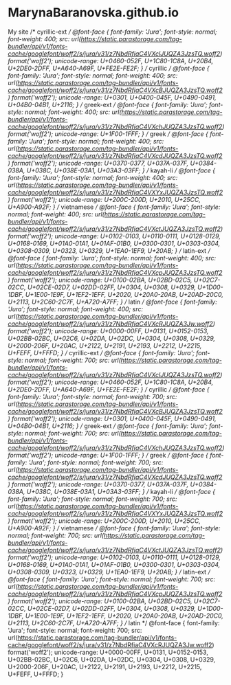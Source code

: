 # MarynaBaranovska.github.io
My site 
/* cyrillic-ext */
@font-face {
  font-family: 'Jura';
  font-style: normal;
  font-weight: 400;
  src: url(https://static.parastorage.com/tag-bundler/api/v1/fonts-cache/googlefont/woff2/s/jura/v31/z7NbdRfiaC4VXclJUQZA3JzsTQ.woff2) format('woff2');
  unicode-range: U+0460-052F, U+1C80-1C8A, U+20B4, U+2DE0-2DFF, U+A640-A69F, U+FE2E-FE2F;
}
/* cyrillic */
@font-face {
  font-family: 'Jura';
  font-style: normal;
  font-weight: 400;
  src: url(https://static.parastorage.com/tag-bundler/api/v1/fonts-cache/googlefont/woff2/s/jura/v31/z7NbdRfiaC4VXcBJUQZA3JzsTQ.woff2) format('woff2');
  unicode-range: U+0301, U+0400-045F, U+0490-0491, U+04B0-04B1, U+2116;
}
/* greek-ext */
@font-face {
  font-family: 'Jura';
  font-style: normal;
  font-weight: 400;
  src: url(https://static.parastorage.com/tag-bundler/api/v1/fonts-cache/googlefont/woff2/s/jura/v31/z7NbdRfiaC4VXchJUQZA3JzsTQ.woff2) format('woff2');
  unicode-range: U+1F00-1FFF;
}
/* greek */
@font-face {
  font-family: 'Jura';
  font-style: normal;
  font-weight: 400;
  src: url(https://static.parastorage.com/tag-bundler/api/v1/fonts-cache/googlefont/woff2/s/jura/v31/z7NbdRfiaC4VXcdJUQZA3JzsTQ.woff2) format('woff2');
  unicode-range: U+0370-0377, U+037A-037F, U+0384-038A, U+038C, U+038E-03A1, U+03A3-03FF;
}
/* kayah-li */
@font-face {
  font-family: 'Jura';
  font-style: normal;
  font-weight: 400;
  src: url(https://static.parastorage.com/tag-bundler/api/v1/fonts-cache/googlefont/woff2/s/jura/v31/z7NbdRfiaC4VXYxJUQZA3JzsTQ.woff2) format('woff2');
  unicode-range: U+200C-200D, U+2010, U+25CC, U+A900-A92F;
}
/* vietnamese */
@font-face {
  font-family: 'Jura';
  font-style: normal;
  font-weight: 400;
  src: url(https://static.parastorage.com/tag-bundler/api/v1/fonts-cache/googlefont/woff2/s/jura/v31/z7NbdRfiaC4VXctJUQZA3JzsTQ.woff2) format('woff2');
  unicode-range: U+0102-0103, U+0110-0111, U+0128-0129, U+0168-0169, U+01A0-01A1, U+01AF-01B0, U+0300-0301, U+0303-0304, U+0308-0309, U+0323, U+0329, U+1EA0-1EF9, U+20AB;
}
/* latin-ext */
@font-face {
  font-family: 'Jura';
  font-style: normal;
  font-weight: 400;
  src: url(https://static.parastorage.com/tag-bundler/api/v1/fonts-cache/googlefont/woff2/s/jura/v31/z7NbdRfiaC4VXcpJUQZA3JzsTQ.woff2) format('woff2');
  unicode-range: U+0100-02BA, U+02BD-02C5, U+02C7-02CC, U+02CE-02D7, U+02DD-02FF, U+0304, U+0308, U+0329, U+1D00-1DBF, U+1E00-1E9F, U+1EF2-1EFF, U+2020, U+20A0-20AB, U+20AD-20C0, U+2113, U+2C60-2C7F, U+A720-A7FF;
}
/* latin */
@font-face {
  font-family: 'Jura';
  font-style: normal;
  font-weight: 400;
  src: url(https://static.parastorage.com/tag-bundler/api/v1/fonts-cache/googlefont/woff2/s/jura/v31/z7NbdRfiaC4VXcRJUQZA3Jw.woff2) format('woff2');
  unicode-range: U+0000-00FF, U+0131, U+0152-0153, U+02BB-02BC, U+02C6, U+02DA, U+02DC, U+0304, U+0308, U+0329, U+2000-206F, U+20AC, U+2122, U+2191, U+2193, U+2212, U+2215, U+FEFF, U+FFFD;
}
/* cyrillic-ext */
@font-face {
  font-family: 'Jura';
  font-style: normal;
  font-weight: 700;
  src: url(https://static.parastorage.com/tag-bundler/api/v1/fonts-cache/googlefont/woff2/s/jura/v31/z7NbdRfiaC4VXclJUQZA3JzsTQ.woff2) format('woff2');
  unicode-range: U+0460-052F, U+1C80-1C8A, U+20B4, U+2DE0-2DFF, U+A640-A69F, U+FE2E-FE2F;
}
/* cyrillic */
@font-face {
  font-family: 'Jura';
  font-style: normal;
  font-weight: 700;
  src: url(https://static.parastorage.com/tag-bundler/api/v1/fonts-cache/googlefont/woff2/s/jura/v31/z7NbdRfiaC4VXcBJUQZA3JzsTQ.woff2) format('woff2');
  unicode-range: U+0301, U+0400-045F, U+0490-0491, U+04B0-04B1, U+2116;
}
/* greek-ext */
@font-face {
  font-family: 'Jura';
  font-style: normal;
  font-weight: 700;
  src: url(https://static.parastorage.com/tag-bundler/api/v1/fonts-cache/googlefont/woff2/s/jura/v31/z7NbdRfiaC4VXchJUQZA3JzsTQ.woff2) format('woff2');
  unicode-range: U+1F00-1FFF;
}
/* greek */
@font-face {
  font-family: 'Jura';
  font-style: normal;
  font-weight: 700;
  src: url(https://static.parastorage.com/tag-bundler/api/v1/fonts-cache/googlefont/woff2/s/jura/v31/z7NbdRfiaC4VXcdJUQZA3JzsTQ.woff2) format('woff2');
  unicode-range: U+0370-0377, U+037A-037F, U+0384-038A, U+038C, U+038E-03A1, U+03A3-03FF;
}
/* kayah-li */
@font-face {
  font-family: 'Jura';
  font-style: normal;
  font-weight: 700;
  src: url(https://static.parastorage.com/tag-bundler/api/v1/fonts-cache/googlefont/woff2/s/jura/v31/z7NbdRfiaC4VXYxJUQZA3JzsTQ.woff2) format('woff2');
  unicode-range: U+200C-200D, U+2010, U+25CC, U+A900-A92F;
}
/* vietnamese */
@font-face {
  font-family: 'Jura';
  font-style: normal;
  font-weight: 700;
  src: url(https://static.parastorage.com/tag-bundler/api/v1/fonts-cache/googlefont/woff2/s/jura/v31/z7NbdRfiaC4VXctJUQZA3JzsTQ.woff2) format('woff2');
  unicode-range: U+0102-0103, U+0110-0111, U+0128-0129, U+0168-0169, U+01A0-01A1, U+01AF-01B0, U+0300-0301, U+0303-0304, U+0308-0309, U+0323, U+0329, U+1EA0-1EF9, U+20AB;
}
/* latin-ext */
@font-face {
  font-family: 'Jura';
  font-style: normal;
  font-weight: 700;
  src: url(https://static.parastorage.com/tag-bundler/api/v1/fonts-cache/googlefont/woff2/s/jura/v31/z7NbdRfiaC4VXcpJUQZA3JzsTQ.woff2) format('woff2');
  unicode-range: U+0100-02BA, U+02BD-02C5, U+02C7-02CC, U+02CE-02D7, U+02DD-02FF, U+0304, U+0308, U+0329, U+1D00-1DBF, U+1E00-1E9F, U+1EF2-1EFF, U+2020, U+20A0-20AB, U+20AD-20C0, U+2113, U+2C60-2C7F, U+A720-A7FF;
}
/* latin */
@font-face {
  font-family: 'Jura';
  font-style: normal;
  font-weight: 700;
  src: url(https://static.parastorage.com/tag-bundler/api/v1/fonts-cache/googlefont/woff2/s/jura/v31/z7NbdRfiaC4VXcRJUQZA3Jw.woff2) format('woff2');
  unicode-range: U+0000-00FF, U+0131, U+0152-0153, U+02BB-02BC, U+02C6, U+02DA, U+02DC, U+0304, U+0308, U+0329, U+2000-206F, U+20AC, U+2122, U+2191, U+2193, U+2212, U+2215, U+FEFF, U+FFFD;
}
